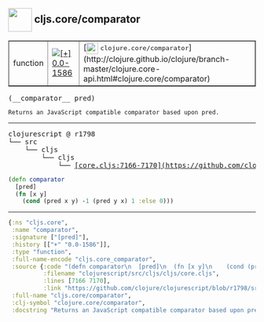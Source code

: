 ## <img width="48px" valign="middle" src="http://i.imgur.com/Hi20huC.png"> cljs.core/comparator

 <table border="1">
<tr>
<td>function</td>
<td><a href="https://github.com/cljsinfo/api-refs/tree/0.0-1586"><img valign="middle" alt="[+] 0.0-1586" src="https://img.shields.io/badge/+-0.0--1586-lightgrey.svg"></a> </td>
<td>
[<img height="24px" valign="middle" src="http://i.imgur.com/1GjPKvB.png"> <samp>clojure.core/comparator</samp>](http://clojure.github.io/clojure/branch-master/clojure.core-api.html#clojure.core/comparator)
</td>
</tr>
</table>

 <samp>
(__comparator__ pred)<br>
</samp>

```
Returns an JavaScript compatible comparator based upon pred.
```

---

 <pre>
clojurescript @ r1798
└── src
    └── cljs
        └── cljs
            └── <ins>[core.cljs:7166-7170](https://github.com/clojure/clojurescript/blob/r1798/src/cljs/cljs/core.cljs#L7166-L7170)</ins>
</pre>

```clj
(defn comparator
  [pred]
  (fn [x y]
    (cond (pred x y) -1 (pred y x) 1 :else 0)))
```


---

```clj
{:ns "cljs.core",
 :name "comparator",
 :signature ["[pred]"],
 :history [["+" "0.0-1586"]],
 :type "function",
 :full-name-encode "cljs.core_comparator",
 :source {:code "(defn comparator\n  [pred]\n  (fn [x y]\n    (cond (pred x y) -1 (pred y x) 1 :else 0)))",
          :filename "clojurescript/src/cljs/cljs/core.cljs",
          :lines [7166 7170],
          :link "https://github.com/clojure/clojurescript/blob/r1798/src/cljs/cljs/core.cljs#L7166-L7170"},
 :full-name "cljs.core/comparator",
 :clj-symbol "clojure.core/comparator",
 :docstring "Returns an JavaScript compatible comparator based upon pred."}

```
